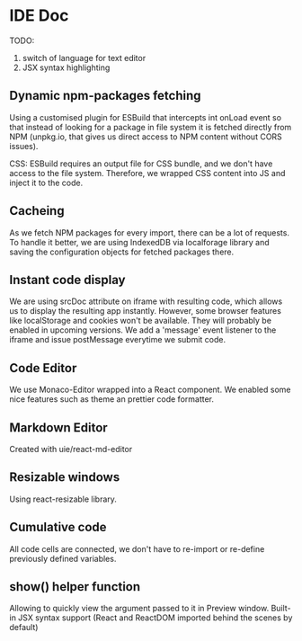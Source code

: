 # IDE Doc

TODO:
1. switch of language for text editor
2. JSX syntax highlighting

## Dynamic npm-packages fetching
Using a customised plugin for ESBuild that intercepts int onLoad event so that instead of looking for a package in file system it is fetched directly from NPM (unpkg.io, that gives us direct access to NPM content without CORS issues).

CSS: ESBuild requires an output file for CSS bundle, and we don't have access to the file system. Therefore, we wrapped CSS content into JS and inject it to the code.

## Cacheing
As we fetch NPM packages for every import, there can be a lot of requests. To handle it better, we are using IndexedDB via localforage library and saving the configuration objects for fetched packages there.

## Instant code display
We are using srcDoc attribute on iframe with resulting code, which allows us to display the resulting app instantly. However, some browser features like localStorage and cookies won't be available. They will probably be enabled in upcoming versions.
We add a 'message' event listener to the iframe and issue postMessage everytime we submit code.

## Code Editor
We use Monaco-Editor wrapped into a React component. We enabled some nice features such as theme an prettier code formatter.

## Markdown Editor
Created with uie/react-md-editor

## Resizable windows
Using react-resizable library.

## Cumulative code

All code cells are connected, we don't have to re-import or re-define previously defined variables.

## show() helper function
Allowing to quickly view the argument passed to it in Preview window. Built-in JSX syntax support (React and ReactDOM imported behind the scenes by default)